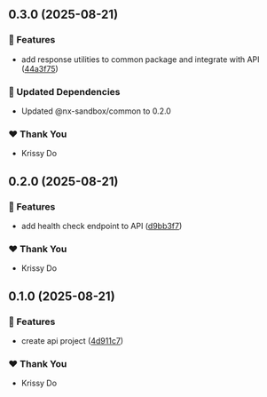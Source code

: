 ## 0.3.0 (2025-08-21)

### 🚀 Features

- add response utilities to common package and integrate with API ([44a3f75](https://github.com/kriss-chorus/nx-sandbox/commit/44a3f75))

### 🧱 Updated Dependencies

- Updated @nx-sandbox/common to 0.2.0

### ❤️ Thank You

- Krissy Do

## 0.2.0 (2025-08-21)

### 🚀 Features

- add health check endpoint to API ([d9bb3f7](https://github.com/kriss-chorus/nx-sandbox/commit/d9bb3f7))

### ❤️ Thank You

- Krissy Do

## 0.1.0 (2025-08-21)

### 🚀 Features

- create api project ([4d911c7](https://github.com/kriss-chorus/nx-sandbox/commit/4d911c7))

### ❤️ Thank You

- Krissy Do